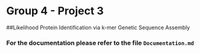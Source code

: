 # Group 4 - Project 3

##Likelihood Protein Identification via k-mer Genetic Sequence Assembly

### For the documentation please refer to the file ``Documentation.md``